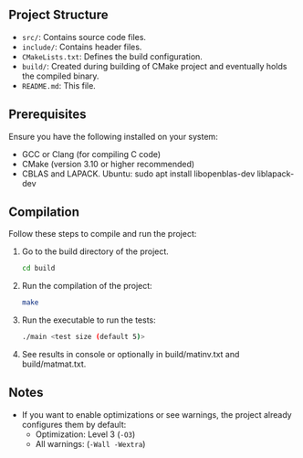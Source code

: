 ## Project Structure

- `src/`: Contains source code files.
- `include/`: Contains header files.
- `CMakeLists.txt`: Defines the build configuration.
- `build/`: Created during building of CMake project and eventually holds the compiled binary.
- `README.md`: This file.

## Prerequisites

Ensure you have the following installed on your system:

- GCC or Clang (for compiling C code)
- CMake (version 3.10 or higher recommended)
- CBLAS and LAPACK. Ubuntu: sudo apt install libopenblas-dev liblapack-dev


## Compilation

Follow these steps to compile and run the project:

1. Go to the build directory of the project.
   ```bash
   cd build
   ```

2. Run the compilation of the project:
   ```bash
   make
   ```

3. Run the executable to run the tests:
   ```bash
   ./main <test size (default 5)>
   ```

4. See results in console or optionally in build/matinv.txt and
   build/matmat.txt.


## Notes

- If you want to enable optimizations or see warnings, the project already configures them by default:
  - Optimization: Level 3 (`-O3`)
  - All warnings: (`-Wall -Wextra`)




